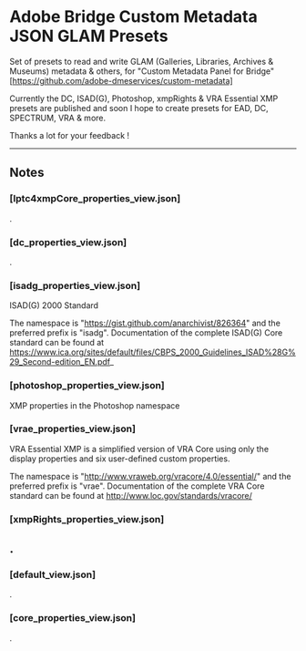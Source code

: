 # Adobe Bridge Custom Metadata JSON GLAM Presets


Set of presets to read and write GLAM (Galleries, Libraries, Archives & Museums) metadata & others, for "Custom Metadata Panel for Bridge" [https://github.com/adobe-dmeservices/custom-metadata]


Currently the DC, ISAD(G), Photoshop, xmpRights & VRA Essential XMP presets are published and soon I hope to create presets for EAD, DC, SPECTRUM, VRA & more.

Thanks a lot for your feedback ! 

---

## Notes

### **[Iptc4xmpCore_properties_view.json]**
.

### **[dc_properties_view.json]**
. 

### **[isadg_properties_view.json]**
ISAD(G) 2000 Standard

The namespace is "https://gist.github.com/anarchivist/826364" and the preferred prefix is "isadg".
Documentation of the complete ISAD(G) Core standard can be found at https://www.ica.org/sites/default/files/CBPS_2000_Guidelines_ISAD%28G%29_Second-edition_EN.pdf_

### **[photoshop_properties_view.json]**
XMP properties in the Photoshop namespace

### **[vrae_properties_view.json]**
VRA Essential XMP is a simplified version of VRA Core using only the display properties and six user-defined custom properties. 

The namespace is "http://www.vraweb.org/vracore/4.0/essential/" and the preferred prefix is "vrae".
Documentation of the complete VRA Core standard can be found at http://www.loc.gov/standards/vracore/

### **[xmpRights_properties_view.json]**
.
---
### **[default_view.json]**
.
### **[core_properties_view.json]**
.
